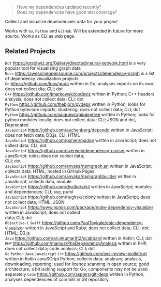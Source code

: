 > Have my dependencies updated recently?  
> Does my dependencies have good test coverage?  

Collect and visualize dependencies data for your project

Works with `Go`, `Python` and `GitHub`. 
Will be extended in future for more source. 
Works as CLI as web page.

## Related Projects

`Dot` https://graphviz.org/Gallery/directed/neural-network.html is a very popular tool for visualizing graph data  
`Docs` https://awesomeopensource.com/projects/dependency-graph is a list of dependency visualization projects  
`Go` https://github.com/loov/goda written in Go; analyses imports on its own; does not collect dta; CLI; dot  
`C++` https://github.com/jmarkowski/codeviz written in Python; C++ headers analysis; does not collect data; CLI; dot  
`Python` https://github.com/thebjorn/pydeps written in Python; looks for Python bytecode imports; clustering; does not collect data; CLI; dot  
`Python` https://github.com/naiquevin/pipdeptree written in Python; looks for python modules locally; does not collect data; CLI; JSON and dot, Deprecated  
`JavaScript` https://github.com/auchenberg/dependo written in JavaScript; does not fetch data; D3.js; CLI; HTML   
`JavaScript` https://github.com/pahen/madge written in JavaScript; does not collect data; CLI; dot  
`JavaScript` https://github.com/sverweij/dependency-cruiser written in JavaScript; rules; does not collect data;  
  CLI; dot  
`JavaScript` https://github.com/anvaka/npmgraph.an written in JavaScript; collects data; HTML; hosted in GitHub Pages  
`JavaScript` https://github.com/anvaka/npmgraphbuilder written in JavaScript; collects data; module  
`JavaScript` https://github.com/dyatko/arkit written in JavaScript; modules and dependencies; CLI; svg, puml  
`JavaScript` https://github.com/hughsk/colony written in JavaScript; does not collect data; HTML; JSON  
`JavaScript` https://www.npmjs.com/package/node-dependency-visualizer written in JavaScript; does not collect  
  data; CLI; dot  
`Objective-C` `Swift` https://github.com/PaulTaykalo/objc-dependency-visualizer written in JavaScript and Ruby; does not collect data; CLI; dot; HTML; D3.js   
`Java` https://github.com/arunkumar9t2/scabbard written in Kotlin; CLI; dot  
`PHP` https://github.com/mamuz/PhpDependencyAnalysis written in PHP; does not collect data; code analysis; CLI; dot  
`Go` `Python` `Java` `JavaScript` `C++` https://github.com/oss-review-toolkit/ort written in Kotlin JavaSCript Python; collects data; analyses; analysis, downloading, reporting; used for licence scanning in open source; good architecture; a bit lacking support for Go; components may not be used separately
`Code` https://github.com/aspiers/git-deps written in Python; analyses dependencies of commits in Git repository  
